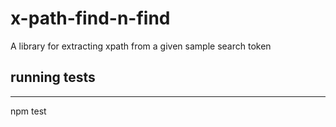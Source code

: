 # x-path-find-n-find
A library for extracting xpath from a given sample search token

## running tests
-------------
npm test
